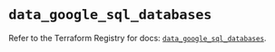 # `data_google_sql_databases`

Refer to the Terraform Registry for docs: [`data_google_sql_databases`](https://registry.terraform.io/providers/hashicorp/google/6.8.0/docs/data-sources/sql_databases).
